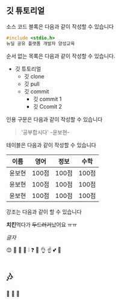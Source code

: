 ## 깃 튜토리얼

소스 코드 블록은 다음과 같이 작성할 수 있습니다
```c
#include <stdio.h>
뉴딜 공유 플랫폼 개발자 양성교육

```

순서 없는 목록은 다음과 같이 작성할 수 있습니다.

* 깃 튜토리얼
    * 깃 clone
    * 깃 pull
    * 깃 commit
        * 깃 commit 1
        * 깃 Ccomit 2

인용 구문은 다음과 같이 작성할 수 있습니다
> '공부합시다' -윤보현-

테이블은 다음과 같이 작성할 수 있습니다

이름|영어|정보|수학
---|---|---|---|
윤보현|100점|100점|100점|
윤보현|100점|100점|100점|
윤보현|100점|100점|100점|

강조는 다음과 같이 할 수 있습니다

**치킨**먹다가 ~~두드러기~~났어요 ㅠㅠ

_*글자*_

:blush:
:yellow_heart:
:anger:
:dash:
:grey_exclamation:
:question:
:hankey:
:ok_hand:
:point_up:
:two_hearts:
:star2:
# :notes:
:tongue:
:eyes:
:speech_balloon:
